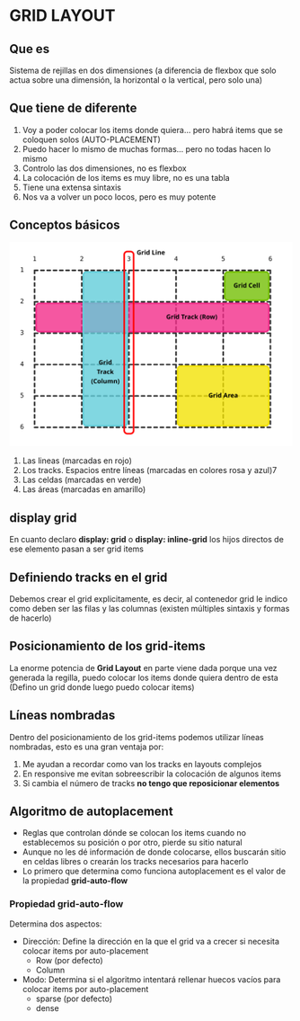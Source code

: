 # GRID LAYOUT

## Que es

Sistema de rejillas en dos dimensiones (a diferencia de flexbox que solo actua sobre una dimensión, la horizontal o la vertical, pero solo una)

## Que tiene de diferente

1. Voy a poder colocar los items donde quiera... pero habrá items que se coloquen solos (AUTO-PLACEMENT)
2. Puedo hacer lo mismo de muchas formas... pero no todas hacen lo mismo
3. Controlo las dos dimensiones, no es flexbox
4. La colocación de los items es muy libre, no es una tabla
5. Tiene una extensa sintaxis
6. Nos va a volver un poco locos, pero es muy potente

## Conceptos básicos

![Grid Line](./doc/img/grid-concepts.svg)

1. Las lineas (marcadas en rojo)
2. Los tracks. Espacios entre líneas (marcadas en colores rosa y azul)7
3. Las celdas (marcadas en verde)
4. Las áreas (marcadas en amarillo)

## display grid

En cuanto declaro **display: grid** o **display: inline-grid** los hijos directos de ese elemento pasan a ser grid items

## Definiendo tracks en el grid

Debemos crear el grid explicitamente, es decir, al contenedor grid le indico como deben ser las filas y las columnas (existen múltiples sintaxis y formas de hacerlo)

## Posicionamiento de los grid-items

La enorme potencia de **Grid Layout** en parte viene dada porque una vez generada la regilla, puedo colocar los items donde quiera dentro de esta (Defino un grid donde luego puedo colocar items)

## Líneas nombradas

Dentro del posicionamiento de los grid-items podemos utilizar líneas nombradas, esto es una gran ventaja por:

1. Me ayudan a recordar como van los tracks en layouts complejos
2. En responsive me evitan sobreescribir la colocación de algunos items
3. Si cambia el número de tracks **no tengo que reposicionar elementos**

## Algoritmo de autoplacement

- Reglas que controlan dónde se colocan los items cuando no establecemos su posición o por otro, pierde su sitio natural
- Aunque no les dé información de donde colocarse, ellos buscarán sitio en celdas libres o crearán los tracks necesarios para hacerlo
- Lo primero que determina como funciona autoplacement es el valor de la propiedad **grid-auto-flow**

### Propiedad grid-auto-flow

Determina dos aspectos:  

- Dirección: Define la dirección en la que el grid va a crecer si necesita colocar items por auto-placement
  - Row (por defecto)
  - Column
- Modo: Determina si el algoritmo intentará rellenar huecos vacíos para colocar items por auto-placement
  - sparse (por defecto)
  - dense
  